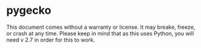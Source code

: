 # pygecko
This document comes without a warranty or license. It may breake, freeze, or crash at any time. Please keep in mind that as this uses Python, you will need v 2.7 in order for this to work.
